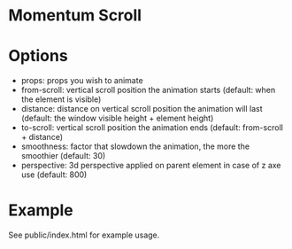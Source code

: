# Momentum Scroll

# Options

- props: props you wish to animate
- from-scroll: vertical scroll position the animation starts (default: when the element is visible)
- distance: distance on vertical scroll position the animation will last (default: the window visible height + element height)
- to-scroll: vertical scroll position the animation ends (default: from-scroll + distance)
- smoothness: factor that slowdown the animation, the more the smoothier (default: 30)
- perspective: 3d perspective applied on parent element in case of z axe use (default: 800)

# Example

See public/index.html for example usage.
